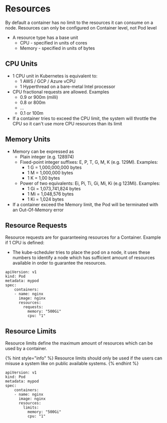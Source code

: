 # Resources

By default a container has no limit to the resources it can consume on a node. Resources can only be configured on Container level, not Pod level&#x20;

* A resource type has a base unit
  * CPU - specified in units of cores
  * Memory - specified in units of bytes

## CPU Units

* 1 CPU unit in Kubernetes is equivalent to:
  * 1 AWS / GCP / Azure vCPU
  * 1 Hyperthread on a bare-metal Intel processor
* CPU fractional requests are allowed. Examples
  * 0.9 or 900m (milli)
  * 0.8 or 800m&#x20;
  * ...
  * 0.1 or 100m
* If a container tries to exceed the CPU limit, the system will throttle the CPU so it can't use more CPU resources than its limit

## Memory Units

* Memory can be expressed as
  * Plain integer (e.g. 128974)
  * Fixed-point integer suffixes: E, P, T, G, M, K (e.g. 129M). Examples:
    * 1 G = 1,000,000,000 bytes
    * 1 M = 1,000,000 bytes
    * 1 K = 1,00 bytes
  * Power of two equivalents: Ei, Pi, Ti, Gi, Mi, Ki (e.g 123Mi). Examples:
    * 1 Gi = 1,073,741,824 bytes
    * 1 Mi = 1,048,576 bytes
    * 1 Ki = 1,024 bytes
* If a container exceed the Memory limit, the Pod will be terminated with an Out-Of-Memory error

## Resource Requests

Resource requests are for guaranteeing resources for a Container. Example if 1 CPU is defined:

* The kube-scheduler tries to place the pod on a node, it uses these numbers to identify a node which has sufficient amount of resources available in order to guarantee the resources.

```
apiVersion: v1
kind: Pod
metadata: mypod
spec:
    containers:
    - name: nginx
      image: nginx
      resources:
        requests:
          memory: "500Gi"
          cpu: "1"
```

## Resource Limits

Resource limits define the maximum amount of resources which can be used by a container.&#x20;

{% hint style="info" %}
Resource limits should only be used if the users can misuse a system like on public available systems.
{% endhint %}

```
apiVersion: v1
kind: Pod
metadata: mypod
spec:
    containers:
    - name: nginx
      image: nginx
      resources:
        limits:
          memory: "500Gi"
          cpu: "1"
```
